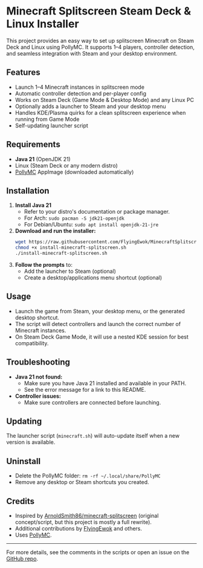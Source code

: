 # Minecraft Splitscreen Steam Deck & Linux Installer

This project provides an easy way to set up splitscreen Minecraft on Steam Deck and Linux using PollyMC. It supports 1–4 players, controller detection, and seamless integration with Steam and your desktop environment.

## Features
- Launch 1–4 Minecraft instances in splitscreen mode
- Automatic controller detection and per-player config
- Works on Steam Deck (Game Mode & Desktop Mode) and any Linux PC
- Optionally adds a launcher to Steam and your desktop menu
- Handles KDE/Plasma quirks for a clean splitscreen experience when running from Game Mode
- Self-updating launcher script

## Requirements
- **Java 21** (OpenJDK 21)
- Linux (Steam Deck or any modern distro)
- [PollyMC](https://github.com/fn2006/PollyMC) AppImage (downloaded automatically)

## Installation
1. **Install Java 21**
   - Refer to your distro's documentation or package manager.
   - For Arch: `sudo pacman -S jdk21-openjdk`
   - For Debian/Ubuntu: `sudo apt install openjdk-21-jre`
2. **Download and run the installer:**
   ```sh
   wget https://raw.githubusercontent.com/FlyingEwok/MinecraftSplitscreenSteamdeck/main/install-minecraft-splitscreen.sh
   chmod +x install-minecraft-splitscreen.sh
   ./install-minecraft-splitscreen.sh
   ```
3. **Follow the prompts** to:
   - Add the launcher to Steam (optional)
   - Create a desktop/applications menu shortcut (optional)

## Usage
- Launch the game from Steam, your desktop menu, or the generated desktop shortcut.
- The script will detect controllers and launch the correct number of Minecraft instances.
- On Steam Deck Game Mode, it will use a nested KDE session for best compatibility.

## Troubleshooting
- **Java 21 not found:**
  - Make sure you have Java 21 installed and available in your PATH.
  - See the error message for a link to this README.
- **Controller issues:**
  - Make sure controllers are connected before launching.

## Updating
The launcher script (`minecraft.sh`) will auto-update itself when a new version is available.

## Uninstall
- Delete the PollyMC folder: `rm -rf ~/.local/share/PollyMC`
- Remove any desktop or Steam shortcuts you created.

## Credits
- Inspired by [ArnoldSmith86/minecraft-splitscreen](https://github.com/ArnoldSmith86/minecraft-splitscreen) (original concept/script, but this project is mostly a full rewrite).
- Additional contributions by [FlyingEwok](https://github.com/FlyingEwok) and others.
- Uses [PollyMC](https://github.com/fn2006/PollyMC).

---
For more details, see the comments in the scripts or open an issue on the [GitHub repo](https://github.com/FlyingEwok/MinecraftSplitscreenSteamdeck).
